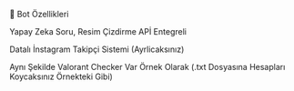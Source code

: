 📑 Bot Özellikleri

 Yapay Zeka Soru, Resim Çizdirme APİ Entegreli

 Datalı İnstagram Takipçi Sistemi (Ayrlicaksınız)

 Aynı Şekilde Valorant Checker Var Örnek Olarak (.txt Dosyasına Hesapları Koycaksınız Örnekteki Gibi)
